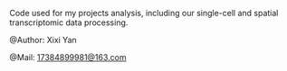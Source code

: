 Code used for my projects analysis, including our single-cell and spatial transcriptomic data processing. 

@Author: Xixi Yan

@Mail: 17384899981@163.com
